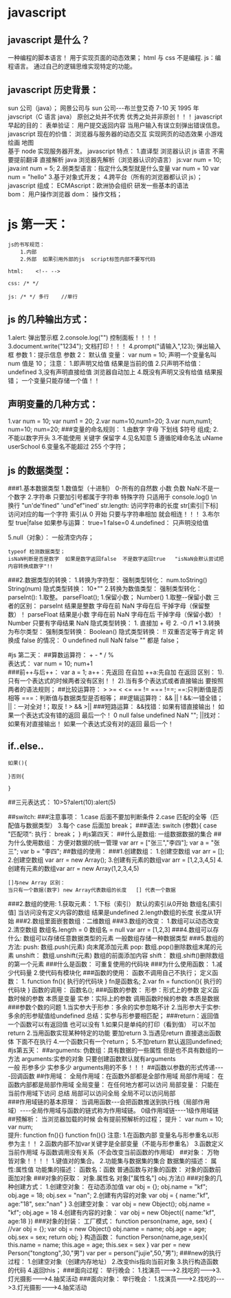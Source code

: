 # javascript

## javascript 是什么？

一种编程的脚本语言！ 用于实现页面的动态效果；
html 与 css 不是编程.
js：编程语言。 通过自己的逻辑思维实现特定的功能。

## javascript 历史背景：

sun 公司（java）；
网景公司与 sun 公司---布兰登艾奇 7-10 天 1995 年 javscript（C 语言 java）
原创之处并不优秀 优秀之处并非原创！！！
javascript 早起的目的：
表单验证： 用户提交返回内容 当用户输入有误立刻弹出错误信息。
javascript 现在的价值：
浏览器与服务器的动态交互
实现网页的动态效果
小游戏
绘画 地图  
 基于 node 实现服务器开发。
javascript 特点： 1.直译型 浏览器认识 js 语言 不需要提前翻译 直接解析 java 浏览器先解析（浏览器认识的语言）
js:var num = 10;
java:int num = 5; 2.弱类型语言：指定什么类型就是什么变量
var num = 10 var num = "hello" 3.基于对象式开发； 4.跨平台（所有的浏览器都认识 js）；
javascript 组成：
ECMAscript：欧洲协会组织 研发一些基本的语法  
 bom： 用户操作浏览器
dom： 操作文档；

# js 第一天：

    js的书写规范：
    	1.内部
    	2.外部  如果引用外部的js  script标签内部不要写代码

    html:    <!-- -->

    css: /* */

    js: /* */ 多行    //单行

## js 的几种输出方式：

1.alert: 弹出警示框
2.console.log("") 控制面板！！！！
3.document.write("1234"); 文档打印！！！
4.prompt("请输入",123); 弹出输入框 参数 1：提示信息 参数 2： 默认值
变量：
var num = 10;
声明一个变量名叫 num 值是 10；
注意： 1.即声明又给值 结果是当前的值 2.只声明不给值：undefined 3,没有声明直接给值 浏览器自动加上 4.既没有声明又没有给值 结果报错；
一个变量只能存储一个值！！

## 声明变量的几种方式：

1.var num = 10; var num1 = 20;
2.var num=10,num1=20;
3.var num,num1;
num=10;
num=20;
###变量的命名规则： 
1.由数字 字母 下划线 \$符号 组成; 
2.不能以数字开头 
3.不能使用 关键字 保留字 
4.见名知意 
5 遵循驼峰命名法 uName userSchool 
6.变量名不能超过 255 个字符；

## js 的数据类型：

###1.基本数据类型
1.数值型（十进制）
    0-所有的自然数 小数 负数 NaN:不是一个数字 
2.字符串
    只要加引号都属于字符串 特殊字符 只适用于 console.log() \n 换行 "un'de'fined" 'und"ef"ined'
    str.length: 访问字符串的长度
    str[索引|下标] 访问对应的每一个字符 索引从 0 开始
    只要与字符串相加 就会相连！！！ 
3.布尔型
    true|false
    如果参与运算： true=1 false=0
4.undefined： 只声明没给值

5.null（对象）： 一般清空内存；

    typeof 检测数据类型；
    isNaN判断是否是数字  如果是数字返回false  不是数字返回true   "isNaN会默认尝试把内容转换成数字"!!

###2.数据类型的转换： 1.转换为字符型：
强制类型转化：
    num.toString()
    String(num)
隐式类型转换：
    10+"" 2.转换为数值类型：
强制类型转化：
    parseInt(): 1.取整。
    parseFloat(); 1.保留小数；
    Number() 1.取整--保留小数
三者的区别：
    parseInt 结果是整数 字母在前 NaN 字母在后 干掉字母（保留整数）！
    parseFloat 结果是小数 字母在前 NaN 字母在后 干掉字母（保留小数）！
    Number 只要有字母结果 NaN
隐式类型转换： 
    1. 直接加 + 号 
    2. -0 /1 \*1 3.转换为布尔类型：
强制类型转换：
    Boolean()
隐式类型转换：
    !! 双重否定等于肯定
转换成 false 的情况：
    0 undefined null NaN false "" 都是 false；

#js 第二天：
##算数运算符： + - \* / %  
    表达式： var num = 10; num+1  
###前++与后++：
    var a = 1;
    a++：先返回 在自加
    ++a:先自加 在返回
    区别：
        1).只有一个表达式的时候两者没有区别！！
        2).当有多个表达式或者直接输出 要按照两者的语法规则；
##比较运算符： > >= < <= == != === !==;
    ==:只判断值是否相等
    ===：判断值与数据类型是否相等；
##逻辑运算符：
    && || !
    &&:一错全错；
    ||：一对全对
    !；取反
    ! > && >||
###短路运算：
    &&找错：如果有错直接输出！ 如果一个表达式没有错的返回 最后一个！ 0 null false undefined NaN "";
    ||找对：如果有对直接输出！ 如果一个表达式没有对的返回 最后一个！
## if..else..
    如果(){

    }否则{

    }

##三元表达式： 10>5?alert(10):alert(5)

##switch:
###注意事项：
    1.case 后面不要加判断条件
    2.case 匹配的全等（匹配值与数据类型） 3.每个 case 后面加 break；
###语法:
    switch (参数){
        case "匹配项“:
            执行：
            break；
    }
#js第四天：
##什么是数组:
    一组数据数据的集合
##为什么使用数组：
    方便对数据的统一管理
    var arr = ["张三","李四"];
    var a = "张三";
    var b = "李四";
##数组的使用：
###1.创建数组：
    1.创建空数组  var arr = [];
    2.创建空数组  var arr = new Array();
    3.创建有元素的数组var arr = [1,2,3,4,5]
    4.创建有元素的数组var arr = new Array(1,2,3,4,5)

    []与new Array 区别：
    当只有一个数据(数字) new Array代表数组的长度   [] 代表一个数据
###2.数组的使用:
    1.获取元素：
        1.下标（索引） 默认的索引从0开始  数组名[索引值]   当访问没有定义内容的数组 结果是undefined
        2.length数组的长度  长度从1开始
###2.数组里面嵌套数组：二维数组
###3.数组的改变：
    1.数组可以动态改变
    2.清空数组  数组名.length = 0  数组名 = null
    var arr = [1,2,3]
###4.数组可以存什么:
    数组可以存储任意数据类型的元素
    一般数组存储一种数据类型
###5.数组的方法:
    push: 数组.push(元素) 向末尾添加元素
    pop:  数组.pop()删除数组末尾的元素
    unshift： 数组.unshift(元素) 数组的前面添加内容
    shift：  数组.shift()删除数组的第一个元素
###什么是函数：
    可重复使用的代码块
###为什么使用函数：
    1.减少代码量
    2.使代码有模块化
###函数的使用： 函数不调用自己不执行；
    定义函数：
        1. function fn(){
            执行的代码块
        }
        fn是函数名;
        2.var fn = function(){
        执行的代码块
        }
    函数的调用：
        函数名();
###函数的参数：
    形参：形式上的参数   定义函数时候的参数  本质是变量
    实参：实际上的参数   调用函数时候的参数  本质是数据
###参数个数的问题
    1.当实参大于形参：多余的实参忽略不计
    2.当形参大于实参: 多余的形参赋值给undefined
    总结：实参与形参要相匹配；
###return：返回值
    一个函数可以有返回值 也可以没有
    1.如果只是单纯的打印（看到值） 可以不加return
    2.当用函数实现某种特定的功能 要加return
    3.当遇见return  直接退出函数体  下面不在执行
    4.一个函数只有一个return；
    5.不加return  默认返回undefined;
#js第五天：
##arguments: 伪数组：具有数据的一些属性 但是也不具有数组的一方法 
    arguments:实参的对象 只要创建函数默认就有arguments 	
    一般 形参多少  实参多少   arguments用的不多！！！
##函数以参数的形式传递----回调函数
##作用域：
    全局作用域：在函数外部都是全部作用域
    局部作用域： 在函数内部都是局部作用域
    全局变量： 在任何地方都可以访问
    局部变量： 只能在当前作用域下访问
    总结 局部可以访问全局    全局不可以访问局部  
###作用域链的基本原理：
    当调用函数---会把函数推送到执行栈（局部作用域）----全局作用域与函数的链式称为作用域链。 0级作用域链----1级作用域链
##预解析：
    当浏览器加载的时候 会有提前预解析的过程；
        提升：  var num = 10;    var num;	
        提升:   function fn(){}   function fn(){}
    注意:
        1.在函数内部 变量名与形参重名以形参为主！！
        2.函数内部不加var关键字是全部变量（不能与形参重名）
        3.函数定义当前作用域   与函数调用没有关系（不会改变当前函数的作用域）
##对象：  万物皆对象！！！！
    1.键值对的集合。
    2.功能集与数据集的集合
        数据集的描述： 属性:属性值
        功能集的描述： 函数名：函数
    普通函数与对象的函数：
        对象的函数前面加对象
###对象的获取：
    对象.属性名
    对象["属性名"]
    obj.方法()
###对象的几种创建方式：
    1.创建空对象： 在动态添加值
         var obj = {};
        obj.name = "kf";
        obj.age = 18;
        obj.sex = "nan";
    2.创建有内容的对象
        var obj = {
            name:"kf",
            age:"18",
            sex:"nan"
        }
    3.创建空对象：
        var obj = new Object();
        obj.name = "kf";
        obj.age = 18
    4.创建有内容的对象：
        var obj = new Object({
            name:"kf",
            age:18
        })
###对象的封装：
    工厂模式：
        function person(name, age, sex) {
            //var obj = {};
            var obj = new Object()
            obj.name = name;
            obj.age = age;
            obj.sex = sex;
            return obj;
        }
    构造函数：
        function Person(name,age,sex){
            this.name = name;
            this.age = age;
            this.sex = sex 
        }
        var per = new Person("tongtong",30,"男")
        var per = person("jujie",50,"男");
###new的执行过程：
    1.创建空对象（创建内存地址）
    2.改变this指向当前对象
    3.执行构造函数的代码
    4.返回this；
###面向过程：
    举行晚会：
        1.找演员--->2.找吃的--->3.灯光摄影--->4.抽奖活动
###面向对象：
    举行晚会：
        1.找演员--->2.找吃的--->3.灯光摄影--->4.抽奖活动